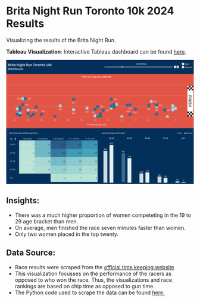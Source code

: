 # Brita Night Run Toronto 10k 2024 Results
Visualizing the results of the Brita Night Run. 

**Tableau Visualization**:
Interactive Tableau dashboard can be found [here](https://public.tableau.com/shared/22DNZ76BW?:display_count=n&:origin=viz_share_link).

![Race Results](https://github.com/TammyCarrick/Brita-Night-Run-2024/blob/main/imgs/Night%20Run%20Dashboard%205.png?raw=true)

## Insights:
- There was a much higher proportion of women competeting in the 19 to 29 age bracket than men.
- On average, men finished the race seven minutes faster than women.
- Only two women placed in the top twenty.

## Data Source:
- Race results were scraped from the [official time keeping website](https://www.startlinetiming.com/en/races/2024/nr_toronto/event/10K/page)
- This visualization focusses on the performance of the racers as opposed to who won the race. Thus, the visualizations and race rankings are based on chip time as opposed to gun time.
- The Python code used to scrape the data can be found [here.](https://github.com/TammyCarrick/Brita-Night-Run-2024/blob/main/race%20stats/parsing_stats.py)
  
<!--- The fields used in t for each racer are:
  - name
  - race #
  - city, province/country
  - event/distance
  - gun time
  - chip time
  - division (determined by gender and age)
  - place
  - place by gender
  - place by division
- Here's a screenshot of the top five records:
  ![top of records](https://github.com/TammyCarrick/Brita-Night-Run-2024/blob/main/imgs/top%20five%20records.png?raw=true)
  

-->
  

